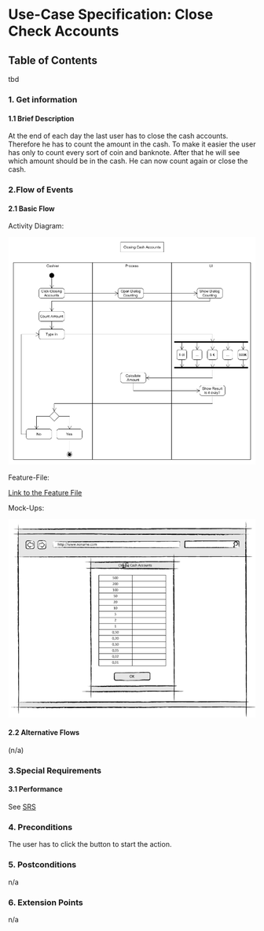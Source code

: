 # Use-Case Specification: Close Check Accounts
## Table of Contents
tbd    

### 1. Get information

#### 1.1 Brief Description

At the end of each day the last user has to close the cash accounts. Therefore he has to count the amount in the cash.
To make it easier the user has only to count every sort of coin and banknote.
After that he will see which amount should be in the cash. He can now count again or close the cash.

### 2.Flow of Events

#### 2.1 Basic Flow

Activity Diagram: 

![flow for selling process][flow]

Feature-File:

[Link to the Feature File][feature]

Mock-Ups:

![Mock-Up 1][mockup1]


#### 2.2 Alternative Flows

(n/a)

### 3.Special Requirements

#### 3.1 Performance
See [SRS]


### 4. Preconditions

The user has to click the button to start the action.
 
### 5. Postconditions

n/a

### 6. Extension Points
n/a

<!-- Link definitions -->
[feature]: https://github.com/PosSystems/pos/blob/master/pos/features/closingCashAccount.feature
[flow]: https://github.com/PosSystems/pos/blob/master/useCase/flowChart/useCaseClosingCashAccounts.png
[SRS]: https://github.com/PosSystems/pos/blob/master/SRS.md
[mockup1]:https://github.com/PosSystems/pos/blob/master/useCase/mockUp/UseCaseClosingCashAccounts.png
